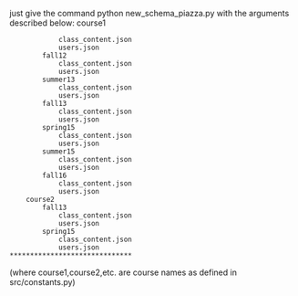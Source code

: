 
just give the command python new_schema_piazza.py with the arguments described below:
			course1

				class_content.json
				users.json
			fall12
				class_content.json
				users.json
			summer13
				class_content.json
				users.json
			fall13
				class_content.json
				users.json
			spring15
				class_content.json
				users.json
			summer15
				class_content.json
				users.json
			fall16
				class_content.json
				users.json
		course2
			fall13
				class_content.json
				users.json
			spring15
				class_content.json
				users.json
	******************************

(where course1,course2,etc. are course names as defined in src/constants.py)
